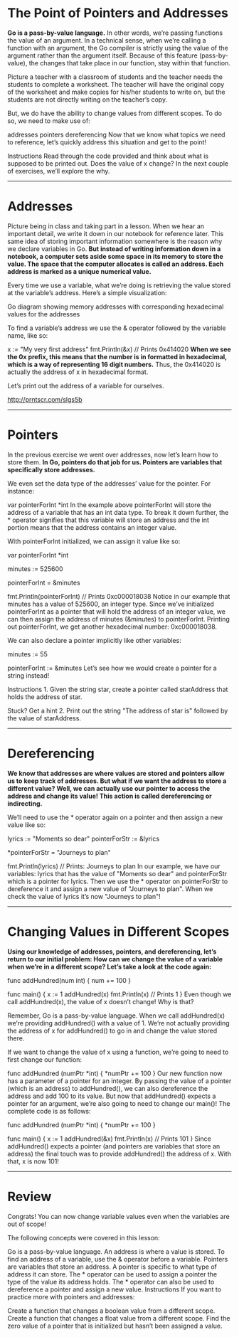 # The Point of Pointers and Addresses
__Go is a pass-by-value language.__ In other words, we’re passing functions the value of an argument. In a technical sense, when we’re calling a function with an argument, the Go compiler is strictly using the value of the argument rather than the argument itself. Because of this feature (pass-by-value), the changes that take place in our function, stay within that function.

Picture a teacher with a classroom of students and the teacher needs the students to complete a worksheet. The teacher will have the original copy of the worksheet and make copies for his/her students to write on, but the students are not directly writing on the teacher’s copy.

But, we do have the ability to change values from different scopes. To do so, we need to make use of:

addresses
pointers
dereferencing
Now that we know what topics we need to reference, let’s quickly address this situation and get to the point!

Instructions
Read through the code provided and think about what is supposed to be printed out. Does the value of x change? In the next couple of exercises, we’ll explore the why.

-------------------

# Addresses

Picture being in class and taking part in a lesson. When we hear an important detail, we write it down in our notebook for reference later. This same idea of storing important information somewhere is the reason why we declare variables in Go. __But instead of writing information down in a notebook, a computer sets aside some space in its memory to store the value. The space that the computer allocates is called an address. Each address is marked as a unique numerical value.__

Every time we use a variable, what we’re doing is retrieving the value stored at the variable’s address. Here’s a simple visualization:

Go diagram showing memory addresses with corresponding hexadecimal values for the addresses

To find a variable’s address we use the & operator followed by the variable name, like so:

x := "My very first address"
fmt.Println(&x) // Prints 0x414020
__When we see the 0x prefix, this means that the number is in formatted in hexadecimal, which is a way of representing 16 digit numbers.__ Thus, the 0x414020 is actually the address of x in hexadecimal format.

Let’s print out the address of a variable for ourselves.

http://prntscr.com/slgs5b

----------------------

# Pointers
In the previous exercise we went over addresses, now let’s learn how to store them. __In Go, pointers do that job for us. Pointers are variables that specifically store addresses.__

We even set the data type of the addresses’ value for the pointer. For instance:

var pointerForInt *int
In the example above pointerForInt will store the address of a variable that has an int data type. To break it down further, the * operator signifies that this variable will store an address and the int portion means that the address contains an integer value.

With pointerForInt initialized, we can assign it value like so:

var pointerForInt *int

minutes := 525600

pointerForInt = &minutes

fmt.Println(pointerForInt) // Prints 0xc000018038
Notice in our example that minutes has a value of 525600, an integer type. Since we’ve initialized pointerForInt as a pointer that will hold the address of an integer value, we can then assign the address of minutes (&minutes) to pointerForInt. Printing out pointerForInt, we get another hexadecimal number: 0xc000018038.

We can also declare a pointer implicitly like other variables:

minutes := 55

pointerForInt := &minutes
Let’s see how we would create a pointer for a string instead!

Instructions
1.
Given the string star, create a pointer called starAddress that holds the address of star.


Stuck? Get a hint
2.
Print out the string "The address of star is" followed by the value of starAddress.

-------------------

# Dereferencing
__We know that addresses are where values are stored and pointers allow us to keep track of addresses. But what if we want the address to store a different value? Well, we can actually use our pointer to access the address and change its value! This action is called dereferencing or indirecting.__

We’ll need to use the * operator again on a pointer and then assign a new value like so:

lyrics := "Moments so dear"
pointerForStr := &lyrics

*pointerForStr = "Journeys to plan"

fmt.Println(lyrics) // Prints: Journeys to plan
In our example, we have our variables: lyrics that has the value of "Moments so dear" and pointerForStr which is a pointer for lyrics. Then we use the * operator on pointerForStr to dereference it and assign a new value of "Journeys to plan". When we check the value of lyrics it’s now "Journeys to plan"!

-------------------

# Changing Values in Different Scopes
__Using our knowledge of addresses, pointers, and dereferencing, let’s return to our initial problem: How can we change the value of a variable when we’re in a different scope? Let’s take a look at the code again:__

func addHundred(num int) {
  num += 100
}

func main() {
  x := 1
  addHundred(x)
  fmt.Println(x) // Prints 1
}
Even though we call addHundred(x), the value of x doesn’t change! Why is that?

Remember, Go is a pass-by-value language. When we call addHundred(x) we’re providing addHundred() with a value of 1. We’re not actually providing the address of x for addHundred() to go in and change the value stored there.

If we want to change the value of x using a function, we’re going to need to first change our function:

func addHundred (numPtr *int) {
  *numPtr += 100
}
Our new function now has a parameter of a pointer for an integer. By passing the value of a pointer (which is an address) to addHundred(), we can also dereference the address and add 100 to its value. But now that addHundred() expects a pointer for an argument, we’re also going to need to change our main()! The complete code is as follows:

func addHundred (numPtr *int) {
  *numPtr += 100
}

func main() {
  x := 1
  addHundred(&x)
  fmt.Println(x) // Prints 101
}
Since addHundred() expects a pointer (and pointers are variables that store an address) the final touch was to provide addHundred() the address of x. With that, x is now 101!

--------------------

# Review
Congrats! You can now change variable values even when the variables are out of scope!

The following concepts were covered in this lesson:

Go is a pass-by-value language.
An address is where a value is stored.
To find an address of a variable, use the & operator before a variable.
Pointers are variables that store an address.
A pointer is specific to what type of address it can store.
The * operator can be used to assign a pointer the type of the value its address holds.
The * operator can also be used to dereference a pointer and assign a new value.
Instructions
If you want to practice more with pointers and addresses:

Create a function that changes a boolean value from a different scope.
Create a function that changes a float value from a different scope.
Find the zero value of a pointer that is initialized but hasn’t been assigned a value.